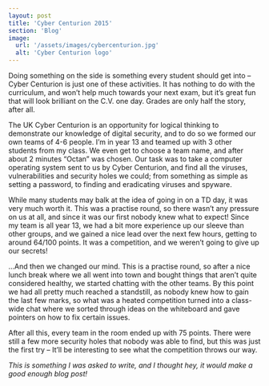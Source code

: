 ```yaml
---
layout: post
title: 'Cyber Centurion 2015'
section: 'Blog'
image: 
  url: '/assets/images/cybercenturion.jpg'
  alt: 'Cyber Centurion logo'
---
```


Doing something on the side is something every student should get into – Cyber Centurion is just one of these activities. It has nothing to do with the curriculum, and won’t help much towards your next exam, but it’s great fun that will look brilliant on the C.V. one day. Grades are only half the story, after all.

The UK Cyber Centurion is an opportunity for logical thinking to demonstrate our knowledge of digital security, and to do so we formed our own teams of 4-6 people. I’m in year 13 and teamed up with 3 other students from my class. We even get to choose a team name, and after about 2 minutes “Octan” was chosen. Our task was to take a computer operating system sent to us by Cyber Centurion, and find all the viruses, vulnerabilities and security holes we could; from something as simple as setting a password, to finding and eradicating viruses and spyware.

While many students may balk at the idea of going in on a TD day, it was very much worth it. This was a practise round, so there wasn’t any pressure on us at all, and since it was our first nobody knew what to expect! Since my team is all year 13, we had a bit more experience up our sleeve than other groups, and we gained a nice lead over the next few hours, getting to around 64/100 points. It was a competition, and we weren’t going to give up our secrets!

…And then we changed our mind. This is a practise round, so after a nice lunch break where we all went into town and bought things that aren’t quite considered healthy, we started chatting with the other teams. By this point we had all pretty much reached a standstill, as nobody knew how to gain the last few marks, so what was a heated competition turned into a class-wide chat where we sorted through ideas on the whiteboard and gave pointers on how to fix certain issues.

After all this, every team in the room ended up with 75 points. There were still a few more security holes that nobody was able to find, but this was just the first try – It’ll be interesting to see what the competition throws our way.

*This is something I was asked to write, and I thought hey, it would make a good enough blog post!*
